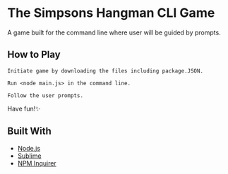 # The Simpsons Hangman CLI Game
A game built for the command line where user will be guided by prompts.

## How to Play
```
Initiate game by downloading the files including package.JSON.
```
```
Run <node main.js> in the command line.
```
```
Follow the user prompts. 
```
Have fun!:sparkles:

## Built With
* [Node.js](https://nodejs.org)
* [Sublime](https://www.sublimetext.com/)
* [NPM Inquirer](https://www.npmjs.com/package/inquirer)

